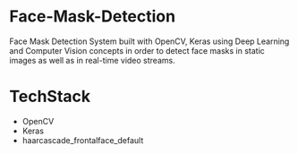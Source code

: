 # Face-Mask-Detection

Face Mask Detection System built with OpenCV, Keras using Deep Learning and Computer Vision concepts in order to detect face masks in static images as well as in real-time video streams.

# TechStack
* OpenCV
* Keras
* haarcascade_frontalface_default
